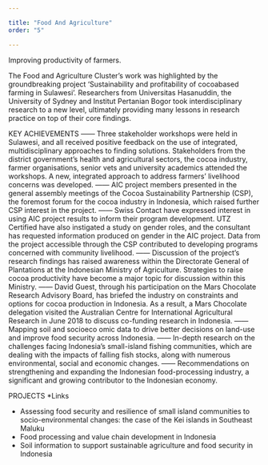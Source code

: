```yaml
---

title: "Food And Agriculture"
order: "5"

---
```


Improving productivity of farmers.

The Food and Agriculture Cluster’s work was highlighted by the groundbreaking project ‘Sustainability and profitability of cocoabased farming in Sulawesi’. Researchers from Universitas Hasanuddin, the University of Sydney and Institut Pertanian Bogor took interdisciplinary research to a new level, ultimately providing many lessons in research practice on top of their core findings.

KEY ACHIEVEMENTS 
—— Three stakeholder workshops were held in Sulawesi, and all received positive feedback on the use of integrated, multidisciplinary approaches to finding solutions. Stakeholders from the district government’s health and agricultural sectors, the cocoa industry, farmer organisations, senior vets and university academics attended the workshops. A new, integrated approach to address farmers’ livelihood concerns was developed. 
—— AIC project members presented in the general assembly meetings of the Cocoa Sustainability Partnership (CSP), the foremost forum for the cocoa industry in Indonesia, which raised further CSP interest in the project. 
—— Swiss Contact have expressed interest in using AIC project results to inform their program development. UTZ Certified have also instigated a study on gender roles, and the consultant has requested information produced on gender in the AIC project. Data from the project accessible through the CSP contributed to developing programs concerned with community livelihood. 
—— Discussion of the project’s research findings has raised awareness within the Directorate General of Plantations at the Indonesian Ministry of Agriculture. Strategies to raise cocoa productivity have become a major topic for discussion within this Ministry. 
—— David Guest, through his participation on the Mars Chocolate Research Advisory Board, has briefed the industry on constraints and options for cocoa production in Indonesia. As a result, a Mars Chocolate delegation visited the Australian Centre for International Agricultural Research in June 2018 to discuss co-funding research in Indonesia. 
—— Mapping soil and socioeco
omic data to drive better decisions on land-use and improve food security across Indonesia. 
—— In-depth research on the challenges facing Indonesia’s small-island fishing communities, which are dealing with the impacts of falling fish stocks, along with numerous environmental, social and economic changes. 
—— Recommendations on strengthening and expanding the Indonesian food-processing industry, a significant and growing contributor to the Indonesian economy.

PROJECTS
*Links
-	Assessing food security and resilience of small island communities to socio-environmental changes: the case of the Kei islands in Southeast Maluku
-	Food processing and value chain development in Indonesia
-	Soil information to support sustainable agriculture and food security in Indonesia
